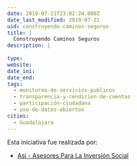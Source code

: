 ```yaml
---
date: 2019-07-21T23:02:24.000Z
date_last_modified: 2019-07-21
uid: construyendo-caminos-seguros
title: |
  Construyendo Caminos Seguros
description: |
  
type: 
website: 
date_ini: 
date_end: 
tags:
  - monitoreo-de-servicios-publicos
  - transparencia-y-rendicion-de-cuentas
  - participación-ciudadana
  - uso-de-datos-abiertos
cities: 
  - Guadalajara
---
```


Esta iniciativa fue realizada por:

- [Asi - Asesores Para La Inversión Social](/organizaciones/asi-asesores-para-la-inversion-social)
